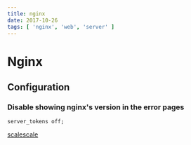 ```yaml
---
title: nginx
date: 2017-10-26
tags: [ 'nginx', 'web', 'server' ]
---
```


# Nginx

## Configuration

### Disable showing nginx's version in the error pages

`server_tokens off;`

[scalescale](https://www.scalescale.com/tips/nginx/how-to-hide-nginx-version/)
